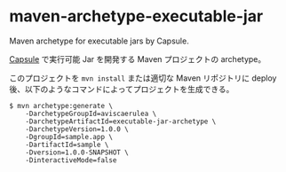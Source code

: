 maven-archetype-executable-jar
===
Maven archetype for executable jars by Capsule.

[Capsule](http://www.capsule.io/) で実行可能 Jar を開発する Maven プロジェクトの archetype。

このプロジェクトを `mvn install` または適切な Maven リポジトリに deploy 後、以下のようなコマンドによってプロジェクトを生成できる。

``` plain
$ mvn archetype:generate \
    -DarchetypeGroupId=aviscaerulea \
    -DarchetypeArtifactId=executable-jar-archetype \
    -DarchetypeVersion=1.0.0 \
    -DgroupId=sample.app \
    -DartifactId=sample \
    -Dversion=1.0.0-SNAPSHOT \
    -DinteractiveMode=false
```
